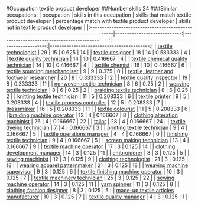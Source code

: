 #Occupation textile product developer
##Number skills 24
###Similar occupations:
| occupation                                                                              |   skills in this occupation |   skills that match textile product developer |   percentage match with textile product developer |   skills not in textile product developer |
|:----------------------------------------------------------------------------------------|----------------------------:|----------------------------------------------:|--------------------------------------------------:|------------------------------------------:|
| [textile technologist](textile_technologist.md)                                         |                          29 |                                            15 |                                          0.625    |                                        14 |
| [textile designer](textile_designer.md)                                                 |                          18 |                                            14 |                                          0.583333 |                                         4 |
| [textile quality technician](textile_quality_technician.md)                             |                          14 |                                            10 |                                          0.416667 |                                         4 |
| [textile chemical quality technician](textile_chemical_quality_technician.md)           |                          14 |                                            10 |                                          0.416667 |                                         4 |
| [textile chemist](textile_chemist.md)                                                   |                          16 |                                            10 |                                          0.416667 |                                         6 |
| [textile sourcing merchandiser](textile_sourcing_merchandiser.md)                       |                           9 |                                             9 |                                          0.375    |                                         0 |
| [textile, leather and footwear researcher](textile,_leather_and_footwear_researcher.md) |                          20 |                                             8 |                                          0.333333 |                                        12 |
| [textile quality inspector](textile_quality_inspector.md)                               |                          19 |                                             8 |                                          0.333333 |                                        11 |
| [nonwoven  textile technician](nonwoven__textile_technician.md)                         |                           8 |                                             6 |                                          0.25     |                                         2 |
| [weaving textile technician](weaving_textile_technician.md)                             |                           8 |                                             6 |                                          0.25     |                                         2 |
| [braiding textile technician](braiding_textile_technician.md)                           |                           8 |                                             6 |                                          0.25     |                                         2 |
| [knitting textile technician](knitting_textile_technician.md)                           |                          11 |                                             5 |                                          0.208333 |                                         6 |
| [textile printer](textile_printer.md)                                                   |                           9 |                                             5 |                                          0.208333 |                                         4 |
| [textile process controller](textile_process_controller.md)                             |                          12 |                                             5 |                                          0.208333 |                                         7 |
| [dressmaker](dressmaker.md)                                                             |                          16 |                                             5 |                                          0.208333 |                                        11 |
| [textile colourist](textile_colourist.md)                                               |                          11 |                                             5 |                                          0.208333 |                                         6 |
| [braiding machine operator](braiding_machine_operator.md)                               |                          12 |                                             4 |                                          0.166667 |                                         8 |
| [clothing alteration machinist](clothing_alteration_machinist.md)                       |                          26 |                                             4 |                                          0.166667 |                                        22 |
| [tailor](tailor.md)                                                                     |                          28 |                                             4 |                                          0.166667 |                                        24 |
| [textile dyeing technician](textile_dyeing_technician.md)                               |                           7 |                                             4 |                                          0.166667 |                                         3 |
| [printing textile technician](printing_textile_technician.md)                           |                           9 |                                             4 |                                          0.166667 |                                         5 |
| [textile operations manager](textile_operations_manager.md)                             |                           4 |                                             4 |                                          0.166667 |                                         0 |
| [finishing textile technician](finishing_textile_technician.md)                         |                           9 |                                             4 |                                          0.166667 |                                         5 |
| [screen making technician](screen_making_technician.md)                                 |                          13 |                                             4 |                                          0.166667 |                                         9 |
| [textile machine operator](textile_machine_operator.md)                                 |                          17 |                                             3 |                                          0.125    |                                        14 |
| [clothing development manager](clothing_development_manager.md)                         |                          14 |                                             3 |                                          0.125    |                                        11 |
| [embroiderer](embroiderer.md)                                                           |                           8 |                                             3 |                                          0.125    |                                         5 |
| [sewing machinist](sewing_machinist.md)                                                 |                          12 |                                             3 |                                          0.125    |                                         9 |
| [clothing technologist](clothing_technologist.md)                                       |                          21 |                                             3 |                                          0.125    |                                        18 |
| [wearing apparel patternmaker](wearing_apparel_patternmaker.md)                         |                          21 |                                             3 |                                          0.125    |                                        18 |
| [weaving machine supervisor](weaving_machine_supervisor.md)                             |                           9 |                                             3 |                                          0.125    |                                         6 |
| [textile finishing machine operator](textile_finishing_machine_operator.md)             |                          10 |                                             3 |                                          0.125    |                                         7 |
| [textile machinery technician](textile_machinery_technician.md)                         |                          25 |                                             3 |                                          0.125    |                                        22 |
| [sewing machine operator](sewing_machine_operator.md)                                   |                          14 |                                             3 |                                          0.125    |                                        11 |
| [yarn spinner](yarn_spinner.md)                                                         |                          11 |                                             3 |                                          0.125    |                                         8 |
| [clothing fashion designer](clothing_fashion_designer.md)                               |                           8 |                                             3 |                                          0.125    |                                         5 |
| [made-up textile articles manufacturer](made-up_textile_articles_manufacturer.md)       |                          10 |                                             3 |                                          0.125    |                                         7 |
| [textile quality manager](textile_quality_manager.md)                                   |                           4 |                                             3 |                                          0.125    |                                         1 |
